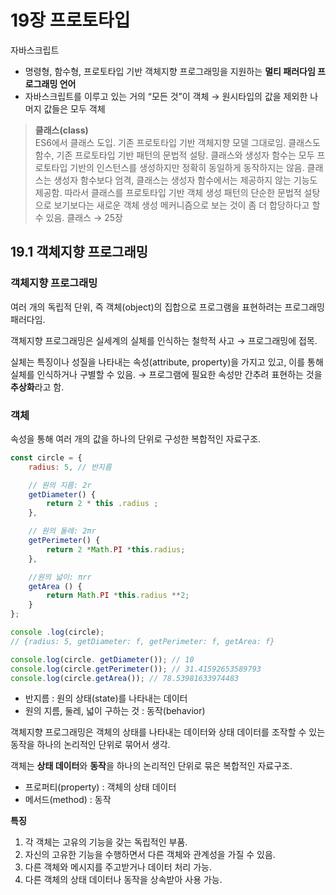 # 19장 프로토타입

자바스크립트

- 명령형, 함수형, 프로토타입 기반 객체지향 프로그래밍을 지원하는 **멀티 패러다임 프로그래밍 언어**
- 자바스크립트를 이루고 있는 거의 “모든 것”이 객체 → 원시타입의 값을 제외한 나머지 값들은 모두 객체

> **클래스(class)** <br>
ES6에서 클래스 도입.
기존 프로토타입 기반 객체지향 모델 그대로임.
클래스도 함수, 기존 프로토타입 기반 패턴의 문법적 설탕.
클래스와 생성자 함수는 모두 프로토타입 기반의 인스턴스를 생성하지만 정확히 동일하게 동작하지는 않음. 클래스는 생성자 함수보다 엄격, 클래스는 생성자 함수에서는 제공하지 않는 기능도 제공함.
따라서 클래스를 프로토타입 기반 객체 생성 패턴의 단순한 문법적 설탕으로 보기보다는 새로운 객체 생성 메커니즘으로 보는 것이 좀 더 합당하다고 할 수 있음.
클래스 → 25장
> 

## 19.1 객체지향 프로그래밍

### 객체지향 프로그래밍

여러 개의 독립적 단위, 즉 객체(object)의 집합으로 프로그램을 표현하려는 프로그래밍 패러다임.

객체지향 프로그래밍은 실세계의 실체를 인식하는 철학적 사고 → 프로그래밍에 접목.

실체는 특징이나 성질을 나타내는 속성(attribute, property)을 가지고 있고, 이를 통해 실체를 인식하거나 구별할 수 있음. → 프로그램에 필요한 속성만 간추려 표현하는 것을 **추상화**라고 함.

### 객체

속성을 통해 여러 개의 값을 하나의 단위로 구성한 복합적인 자료구조.

```jsx
const circle = {
	radius: 5, // 반지름

	// 원의 지름: 2r
	getDiameter() {
		return 2 * this .radius ; 
	},

	// 원의 둘레: 2πr 
	getPerimeter() {
		return 2 *Math.PI *this.radius; 
	},

	//원의 넓이: πrr 
	getArea () {
		return Math.PI *this.radius **2; 
	}
};

console .log(circle);
// {radius: 5, getDiameter: f, getPerimeter: f, getArea: f}

console.log(circle. getDiameter()); // 10 
console.log(circle.getPerimeter()); // 31.41592653589793 
console.log(circle.getArea()); // 78.53981633974483
```

- 반지름 : 원의 상태(state)를 나타내는 데이터
- 원의 지름, 둘레, 넓이 구하는 것 : 동작(behavior)

객체지향 프로그래밍은 객체의 상태를 나타내는 데이터와 상태 데이터를 조작할 수 있는 동작을 하나의 논리적인 단위로 묶어서 생각.

객체는 **상태 데이터**와 **동작**을 하나의 논리적인 단위로 묶은 복합적인 자료구조.

- 프로퍼티(property) : 객체의 상태 데이터
- 메서드(method) : 동작

**특징**

1. 각 객체는 고유의 기능을 갖는 독립적인 부품.
2. 자신의 고유한 기능을 수행하면서 다른 객체와 관계성을 가질 수 있음.
3. 다른 객체와 메시지를 주고받거나 데이터 처리 가능.
4. 다른 객체의 상태 데이터나 동작을 상속받아 사용 가능.
